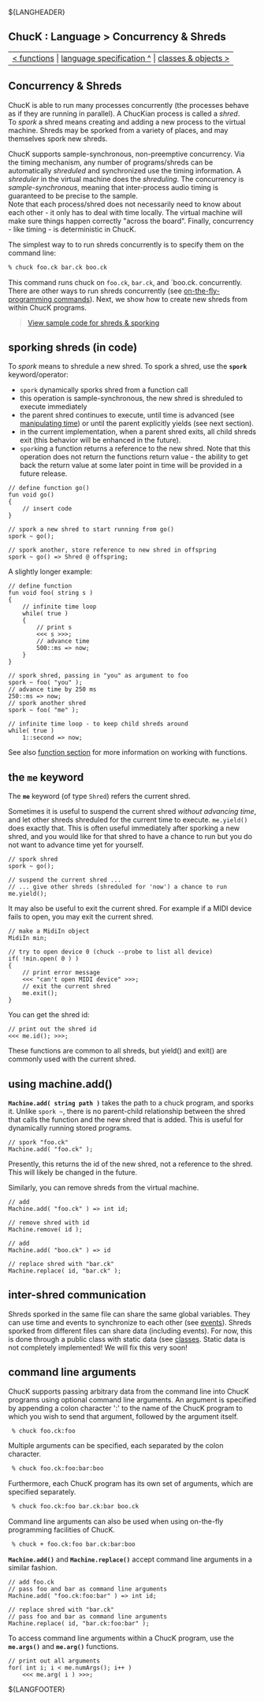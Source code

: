 ${LANGHEADER}

## ChucK : Language > Concurrency & Shreds

<div class="chuck_nav">
<center>
 <table border="0"><tr><td>
  <div class="chuck_nav_bar">	
    <a href="./func.md">&lt; functions</a>  |
    <a href="./index.md">language specification ^</a> | 
    <a href="./class.md">classes & objects &gt;</a> 
  </div>
  </td></tr></table>
</center>
</div>

## Concurrency & Shreds

ChucK is able to run many processes concurrently (the processes behave as if 
they are running in parallel).  A ChucKian process is called a _shred_.  
To _spork_ a shred means creating and adding a new process to the virtual 
machine.  Shreds may be sporked from a variety of places, and may themselves 
spork new shreds.

ChucK supports sample-synchronous, non-preemptive concurrency.  Via the timing 
mechanism, any number of programs/shreds can be automatically _shreduled_ and 
synchronized use the timing information. A _shreduler_ in the virtual machine 
does the _shreduling_.  The concurrency is _sample-synchronous_, meaning 
that inter-process audio timing is guaranteed to be precise to the sample.  
Note that each process/shred does not necessarily need to know about each 
other - it only has to deal with time locally. The virtual machine will make 
sure things happen correctly "across the board".  Finally, concurrency - 
like timing - is deterministic in ChucK.

The simplest way to to run shreds concurrently is to specify them on the 
command line:

```sh
% chuck foo.ck bar.ck boo.ck
```

This command runs chuck on `foo.ck`, `bar.ck`, and `boo.ck. concurrently.  
There are other ways to run shreds concurrently (see 
[on-the-fly-programming commands](../program/otfp.md)).  Next, we show 
how to create new shreds from within ChucK programs.

> [View sample code for shreds & sporking](../examples/index.md#spork)


<a id="spork"></a>

## sporking shreds (in code)

To _spork_ means to shredule a new shred. To spork a shred, use 
the __`spork`__ keyword/operator:

* `spork` dynamically sporks shred from a function call
* this operation is sample-synchronous, the new shred is shreduled to execute 
  immediately
* the parent shred continues to execute, until time is advanced 
  (see [manipulating time](./time.md)) or until the parent explicitly 
  yields (see next section).
* in the current implementation, when a parent shred exits, all child shreds 
  exit (this behavior will be enhanced in the future).
* `spork`ing a function returns a reference to the new shred. Note that this 
  operation does not return the functions return value - the ability to get 
  back the return value at some later point in time will be provided in a 
  future release.

```ck
// define function go()
fun void go()
{
    // insert code
}

// spork a new shred to start running from go()
spork ~ go();

// spork another, store reference to new shred in offspring
spork ~ go() => Shred @ offspring;
```

A slightly longer example:

```ck
// define function
fun void foo( string s )
{
    // infinite time loop
    while( true )
    {
        // print s
        <<< s >>>;
        // advance time
        500::ms => now;
    }
}

// spork shred, passing in "you" as argument to foo
spork ~ foo( "you" );
// advance time by 250 ms
250::ms => now;
// spork another shred
spork ~ foo( "me" );

// infinite time loop - to keep child shreds around
while( true )
    1::second => now;
```

See also [function section](./func.md) for more information on working 
with functions.

<a id="me"></a>

## the `me` keyword

The __`me`__ keyword (of type `Shred`) refers the current shred.

Sometimes it is useful to suspend the current shred _without advancing time_, 
and let other shreds shreduled for the current time to execute.  `me.yield()` 
does exactly that. This is often useful immediately after sporking a new shred, 
and you would like for that shred to have a chance to run but you do not want 
to advance time yet for yourself.

```ck
// spork shred
spork ~ go();

// suspend the current shred ...
// ... give other shreds (shreduled for 'now') a chance to run
me.yield();
```

It may also be useful to exit the current shred.  For example if a MIDI device 
fails to open, you may exit the current shred.

```ck
// make a MidiIn object
MidiIn min;

// try to open device 0 (chuck --probe to list all device)
if( !min.open( 0 ) )
{
    // print error message
    <<< "can't open MIDI device" >>>;
    // exit the current shred
    me.exit();
}
```

You can get the shred id:

```ck
// print out the shred id
<<< me.id(); >>>;
```

These functions are common to all shreds, but yield() and exit() are commonly 
used with the current shred.

<a id="add"></a>

## using machine.add()

__`Machine.add( string path )`__ takes the path to a chuck program, and sporks 
it. Unlike `spork ~`, there is no parent-child relationship between the shred 
that calls the function and the new shred that is added.  This is useful for 
dynamically running stored programs.

```ck
// spork "foo.ck"
Machine.add( "foo.ck" );
```

Presently, this returns the id of the new shred, not a reference to the shred.
This will likely be changed in the future.

Similarly, you can remove shreds from the virtual machine.

```ck
// add
Machine.add( "foo.ck" ) => int id;

// remove shred with id
Machine.remove( id );

// add
Machine.add( "boo.ck" ) => id

// replace shred with "bar.ck"
Machine.replace( id, "bar.ck" );
```

<a id="com"></a>

## inter-shred communication

Shreds sporked in the same file can share the same global variables.  They 
can use time and events to synchronize to each other (see [events](./event.md)).
Shreds sporked from different files can share data (including events).  For now, 
this is done through a public class with static data (see [classes](./class.md").
Static data is not completely implemented!  We will fix this very soon!

<a id="arguments"></a>

## command line arguments

ChucK supports passing arbitrary data from the command line into ChucK 
programs using optional command line arguments.  An argument is specified by 
appending a colon character ':' to the name of the ChucK program to which 
you wish to send that argument, followed by the argument itself.  

```sh
 % chuck foo.ck:foo
```

Multiple arguments can be specified, each separated by the colon character.  

```sh
 % chuck foo.ck:foo:bar:boo
```

Furthermore, each ChucK program has its own set of arguments, which are 
specified separately.  

```sh
 % chuck foo.ck:foo bar.ck:bar boo.ck
```

Command line arguments can also be used when using on-the-fly programming 
facilities of ChucK.

```sh
 % chuck + foo.ck:foo bar.ck:bar:boo
```

__`Machine.add()`__ and __`Machine.replace()`__ accept command line arguments 
in a similar fashion.  

```ck
// add foo.ck
// pass foo and bar as command line arguments
Machine.add( "foo.ck:foo:bar" ) => int id;

// replace shred with "bar.ck"
// pass foo and bar as command line arguments
Machine.replace( id, "bar.ck:foo:bar" );
```

To access command line arguments within a ChucK program, use the 
__`me.args()`__ and __`me.arg()`__ functions.  

```ck
// print out all arguments
for( int i; i < me.numArgs(); i++ )
    <<< me.arg( i ) >>>;
```

${LANGFOOTER}